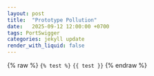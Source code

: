 ```yaml
---
layout: post
title:  "Prototype Pollution"
date:   2025-09-12 12:00:00 +0700
tags: PortSwigger
categories: jekyll update
render_with_liquid: false
---
```


{% raw %}
`{% test %}`
`{{ test }}`
{% endraw %}